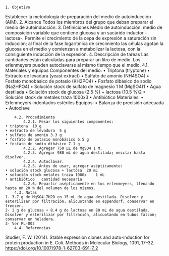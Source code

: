     1. Objetivo
Establecer la metodología de preparación del medio de autoinducción (AIM).
    2. Alcance
Todos los miembros del grupo que deban preparar el medio de autoinducción.
    3. Definiciones
Medio de autoinducción: medio de composición variable que contiene glucosa y un sacárido inductor -lactosa-. Permite el crecimiento de la cepa de expresión a saturación sin inducción; al final de la fase logarítmica de crecimiento las células agotan la glucosa en el medio y comienzan a metabolizar la lactosa, con la consiguiente inducción de la expresión.
    4. Descripción de tareas
Las cantidades están calculadas para preparar un litro de medio. Los erlenmeyers pueden autoclavarse al mismo tiempo que el medio.
        4.1. Materiales y equipos
Componentes del medio:
    • Triptona (tryptone)
    • Extracto de levadura (yeast extract)
    • Sulfato de amonio (NH4SO4)
    • Fosfato monobásico de potasio (KH2PO4)
    • Fosfato dibásico de sodio (Na2HPO4)
    • Solución stock de sulfato de magnesio 1 M (MgSO4)1
    • Agua destilada
    • Solución stock de glucosa (2.5 %) + lactosa (10.5 %)2
    • Solución stock de metales traza 1000x3
    • Antibiótico
Materiales:
    • Erlenmeyers indentados estériles
Equipos:
    • Balanza de precisión adecuada
    • Autoclave

        4.2. Procedimiento
            4.2.1. Pesar los siguientes componentes:
    • triptona	10 g
    • extracto de levadura	5 g
    • sulfato de amonio	3.3 g
    • fosfato de potasio monobásico	6.5 g
    • fosfato de sodio dibásico	7.1 g
            4.2.2. Agregar 750 µL de MgSO4 1 M.
            4.2.3. Agregar 980 mL de agua destilada; mezclar hasta disolver.
            4.2.4. Autoclavar.
            4.2.5. Antes de usar, agregar asépticamente:
    • solución stock glucosa + lactosa	20 mL
    • solución stock metales traza 1000x	1 mL
    • antibiótico	cantidad necesaria
            4.2.6. Repartir asépticamente en los erlenmeyers, llenando hasta un 20 % del volumen de los mismos.
        4.3. Notas
    1- 3.7 g de MgSO4·7H2O en 15 mL de agua destilada. Disolver y esterilizar por filtración, alicuotando en eppendorf; conservar en freezer.
    2- 2 g de glucosa + 8.4 g de lactosa en 80 mL de agua destilada. Disolver y esterilizar por filtración, alicuotando en tubos falcon; conservar en heladera.
    3- Ver PL-002
        4.4. Referencias
Studier, F. W. (2014). Stable expression clones and auto-induction for protein production in E. Coli. Methods in Molecular Biology, 1091, 17–32. https://doi.org/10.1007/978-1-62703-691-7_2